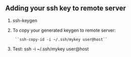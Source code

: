 ## Adding your ssh key to remote server

1. ssh-keygen

2. To copy your generated keygen to remote server:
      
        ``ssh-copy-id -i ~/.ssh/mykey user@host``

3. Test: ssh -i ~/.ssh/mykey user@host
